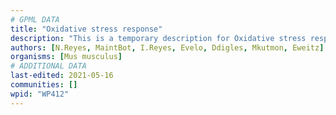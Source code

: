 ```yaml
---
# GPML DATA
title: "Oxidative stress response"
description: "This is a temporary description for Oxidative stress response"
authors: [N.Reyes, MaintBot, I.Reyes, Evelo, Ddigles, Mkutmon, Eweitz]
organisms: [Mus musculus]
# ADDITIONAL DATA
last-edited: 2021-05-16
communities: []
wpid: "WP412"
---
```

